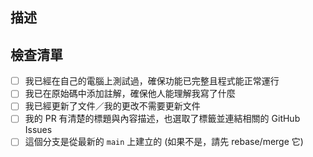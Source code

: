 ## 描述

<!-- 請盡可能詳細地描述 -->


## 檢查清單

- [ ] 我已經在自己的電腦上測試過，確保功能已完整且程式能正常運行
- [ ] 我已在原始碼中添加註解，確保他人能理解我寫了什麼
- [ ] 我已經更新了文件／我的更改不需要更新文件
- [ ] 我的 PR 有清楚的標題與內容描述，也選取了標籤並連結相關的 GitHub Issues
- [ ] 這個分支是從最新的 `main` 上建立的 (如果不是，請先 rebase/merge 它)
